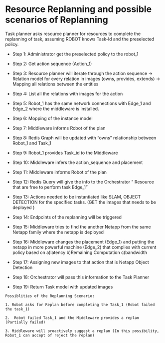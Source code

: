 # Resource Replanning and possible scenarios of Replanning 

Task planner asks resource planner for resources to complete the replanning of task, assuming ROBOT knows Task-Id and the preselected policy.


* Step 1: Administrator get the preselected policy to the robot_1

* Step 2: Get action sequence (Action_1)

* Step 3: Resource planner will iterate through the action sequence
→ Relation model for every relation in images (owns, provides, extends)
→ Mapping all relations between the entities 
* Step 4: List all the relations with images for the action

* Step 5: Robot_1 has the same network connections with Edge_1 and Edge_2 where the middleware is installed. 

* Step 6: Mopping of the instance model 

* Step 7: Middleware informs Robot of the plan 

* Step 8: Redis Graph will be updated with “owns” relationship between Robot_1 and Task_1

* Step 9: Robot_1 provides Task_id to the Middleware 

* Step 10: Middleware infers the action_sequence and placement 

* Step 11: Middleware informs Robot of the plan 

* Step 12: Redis Query will give the info to the Orchestrator “ Resource that are free to perform task Edge_1” 

* Step 13: Actions needed to be instantiated like SLAM, OBJECT DETECTION for the specified tasks. (GET the images that needs to be deployed )

* Step 14: Endpoints of the replanning will be triggered 

* Step 15: Middleware tries to find the another Netapp from the same Netapp family where the netapp is deployed 

* Step 16: Middleware changes the placement (Edge_1) and putting the netapp in more powerful machine (Edge_2) that complies with current policy   based on a)latency b)Remaining Computation c)bandwidth

* Step 17: Assigning new images to that action that is Netapp Object Detection

* Step 18: Orchestrator will pass this information to the Task Planner 

* Step 19: Return Task model with updated images 

```
Possiblities of the Replanning Scenario: 

1. Robot asks for Replan before completing the Task_1 (Robot failed the task_1)

2.  Robot failed Task_1 and the Middleware provides a replan (Partially failed)

3. Middleware will proactively suggest a replan (In this possibility, Robot_1 can accept of reject the replan)
